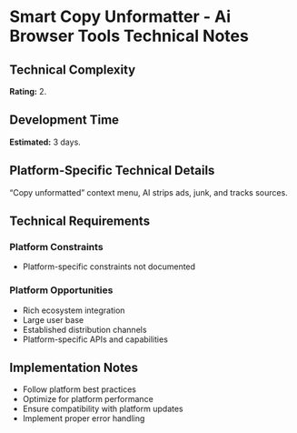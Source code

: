 # Smart Copy Unformatter - Ai Browser Tools Technical Notes

## Technical Complexity
**Rating:** 2.

## Development Time
**Estimated:** 3 days.

## Platform-Specific Technical Details
“Copy unformatted” context menu, AI strips ads, junk, and tracks sources.

## Technical Requirements

### Platform Constraints
- Platform-specific constraints not documented

### Platform Opportunities
- Rich ecosystem integration
- Large user base
- Established distribution channels
- Platform-specific APIs and capabilities

## Implementation Notes
- Follow platform best practices
- Optimize for platform performance
- Ensure compatibility with platform updates
- Implement proper error handling
